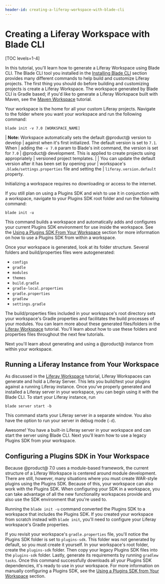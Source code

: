 ```yaml
---
header-id: creating-a-liferay-workspace-with-blade-cli
---
```


# Creating a Liferay Workspace with Blade CLI

[TOC levels=1-4]

In this tutorial, you'll learn how to generate a Liferay Workspace using Blade
CLI. The Blade CLI tool you installed in the
[Installing Blade CLI](/docs/7-0/tutorials/-/knowledge_base/t/installing-blade-cli)
section provides many different commands to help build and customize Liferay
projects. The first thing you should do before building and customizing projects
is create a Liferay Workspace. The workspace generated by Blade CLI is Gradle
based; if you'd like to generate a Liferay Workspace built with Maven, see the
[Maven Workspace](/docs/7-0/tutorials/-/knowledge_base/t/maven-workspace)
tutorial.

Your workspace is the home for all your custom Liferay projects. Navigate to the
folder where you want your workspace and run the following command:

    blade init -v 7.0 [WORKSPACE_NAME]

| **Note:** Workspace automatically sets the default @product@ version to develop
| against when it's first initialized. The default version is set to `7.1`. When
| adding the `-v 7.0` param to Blade's init command, the version is set for `7.0`
| @product@ development. This is applied to create projects using appropriately
| versioned project templates.
| 
| You can update the default version after it has been set by opening your
| workspace's `.blade/settings.properties` file and setting the
| `liferay.version.default` property.

Initializing a workspace requires no downloading or access to the internet.

If you still plan on using a Plugins SDK and wish to use it in conjunction with
a workspace, navigate to your Plugins SDK root folder and run the following
command:

    blade init -u

This command builds a workspace and automatically adds and configures your
current Plugins SDK environment for use inside the workspace. See the
[Using a Plugins SDK From Your Workspace](/docs/7-0/tutorials/-/knowledge_base/t/configuring-a-liferay-workspace#using-a-plugins-sdk-from-your-workspace)
section for more information on how to use a Plugins SDK from within a
workspace.

Once your workspace is generated, look at its folder structure. Several folders
and build/properties files were autogenerated: 

- `configs`
- `gradle`
- `modules`
- `themes`
- `build.gradle`
- `gradle-local.properties`
- `gradle.properties`
- `gradlew`
- `settings.gradle`

The build/properties files included in your workspace's root directory sets your
workspace's Gradle properties and facilitates the build processes of your
modules. You can learn more about these generated files/folders in the
[Liferay Workspace](/docs/7-0/tutorials/-/knowledge_base/t/liferay-workspace)
tutorial. You'll learn about how to use these folders and properties files
throughout the next few tutorials. 

Next you'll learn about generating and using a @product@ instance from within
your workspace.

## Running a Liferay Instance from Your Workspace

As discussed in the 
[Liferay Workspace](/docs/7-0/tutorials/-/knowledge_base/t/liferay-workspace)
tutorial, Liferay Workspaces can generate and hold a Liferay Server. This lets
you build/test your plugins against a running Liferay instance. Once you've
properly generated and installed a Liferay server in your workspace, you can
begin using it with the Blade CLI. To start your Liferay instance, run

    blade server start -b

This command starts your Liferay server in a separate window. You also have the
option to run your server in debug mode (`-d`).

Awesome! You have a built-in Liferay server in your workspace and can start the
server using Blade CLI. Next you'll learn how to use a legacy Plugins SDK from
your workspace.

## Configuring a Plugins SDK in Your Workspace

Because @product@ 7.0 uses a module-based framework, the current structure of a
Liferay Workspace is centered around module development. There are still,
however, many situations where you must create WAR-style plugins using the
Plugins SDK. Because of this, your workspace can also work with the Plugins SDK.
When configuring your SDK in a workspace, you can take advantage of all the new
functionality workspaces provide and also use the SDK environment that you're
used to.

Running the `blade init -u` command converted the Plugins SDK to a workspace
that includes the Plugins SDK. If you created your workspace from scratch
instead with `blade init`, you'll need to configure your Liferay workspace's
Gradle properties.

If you revisit your workspace's `gradle.properties` file, you'll notice the
Plugins SDK folder is set to `plugins-sdk`. This folder was not generated by
default, so you must create it yourself. In your workspace's root
folder, create the `plugins-sdk` folder. Then copy your legacy Plugins SDK
files into the `plugins-sdk` folder. Lastly, generate its requirements by
running `gradlew tasks`. Once this command successfully downloads all your
Plugins SDK dependencies, it's ready to use in your workspace. For more
information on manually configuring a Plugins SDK, see the
[Using a Plugins SDK from Your Workspace](/docs/7-0/tutorials/-/knowledge_base/t/liferay-workspace#using-a-plugins-sdk-from-your-workspace)
section.
